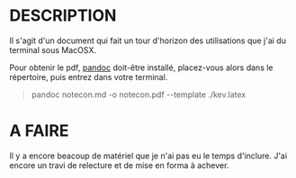 # DESCRIPTION

Il s'agit d'un document qui fait un tour d'horizon des utilisations que j'ai du terminal sous MacOSX.

Pour obtenir le pdf, [pandoc](http://pandoc.org) doit-être installé, placez-vous alors dans le répertoire, puis entrez dans votre terminal.

> pandoc notecon.md -o notecon.pdf --template ./kev.latex


# A FAIRE

Il y a encore beacoup de matériel que je n'ai pas eu le temps d'inclure.
J'ai encore un travi de relecture et de mise en forma à achever. 
